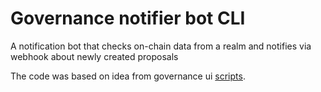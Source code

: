 # Governance notifier bot CLI

A notification bot that checks on-chain data from a realm
and notifies via webhook about newly created proposals

The code was based on idea from governance ui
[scripts](https://github.com/solana-labs/governance-ui/blob/4d75b2368cefb9d314e381a968c983995ba329e2/scripts/governance-notifier.ts).